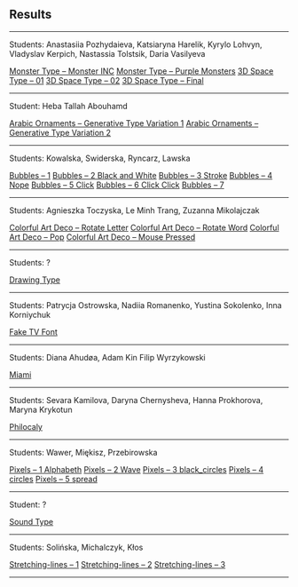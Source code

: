 ## Results

---

Students: Anastasiia Pozhydaieva, Katsiaryna Harelik, Kyrylo Lohvyn, Vladyslav Kerpich, Nastassia Tolstsik, Daria Vasilyeva

[Monster Type – Monster INC](3d-and-monster/monster-inc/MONS/)
[Monster Type – Purple Monsters](3d-and-monster/purple/)
[3D Space Type – 01](3d-and-monster/type_template_3d/)
[3D Space Type – 02](3d-and-monster/space/)
[3D Space Type – Final](3d-and-monster/space_final/)

---

Student: Heba Tallah Abouhamd

[Arabic Ornaments – Generative Type Variation 1](arabic-ornament/GenerativeType/var1/)
[Arabic Ornaments – Generative Type Variation 2](arabic-ornament/GenerativeType/var2/)

---

Students: Kowalska, Swiderska, Ryncarz, Lawska

[Bubbles – 1](bubbles/1/)
[Bubbles – 2 Black and White](bubbles/2-blackwhite/)
[Bubbles – 3 Stroke](bubbles/3-stroke/)
[Bubbles – 4 Nope](bubbles/4-nope/)
[Bubbles – 5 Click](bubbles/5-click/)
[Bubbles – 6 Click Click](bubbles/6-click2/)
[Bubbles – 7](bubbles/7/)

---

Students: Agnieszka Toczyska, Le Minh Trang, Zuzanna Mikolajczak

[Colorful Art Deco – Rotate Letter](colorful-art-deco/1-rotate_letter/empty_example/)
[Colorful Art Deco – Rotate Word](colorful-art-deco/2-rotate_word/empty_example/)
[Colorful Art Deco – Pop](colorful-art-deco/3-pop/)
[Colorful Art Deco – Mouse Pressed](colorful-art-deco/4-mouse_pressed/)

---

Students: ?

[Drawing Type](drawing-type/)

---

Students: Patrycja Ostrowska, Nadiia Romanenko, Yustina Sokolenko, Inna Korniychuk
 
[Fake TV Font](fake-tv-font/)

---

Students: Diana Ahudøa, Adam Kin
Filip Wyrzykowski

[Miami](miami/)

---

Students: Sevara Kamilova, Daryna Chernysheva, Hanna Prokhorova, Maryna Krykotun

[Philocaly](philocaly/)

---

Students: Wawer, Miękisz, Przebirowska

[Pixels – 1 Alphabeth](pixels/0_alphabeth/)
[Pixels – 2 Wave](pixels/1_wave/)
[Pixels – 3 black_circles](pixels/2_black_circles/)
[Pixels – 4 circles](pixels/3_circles/)
[Pixels – 5 spread](pixels/4_spread/)

---

Student: ? 

[Sound Type](sound-type/sketch/)

---

Students: Solińska, Michalczyk, Kłos

[Stretching-lines – 1](stretching-lines/type_template/)
[Stretching-lines – 2](stretching-lines/type_template_2/)
[Stretching-lines – 3](stretching-lines/type_template_3/)

---
